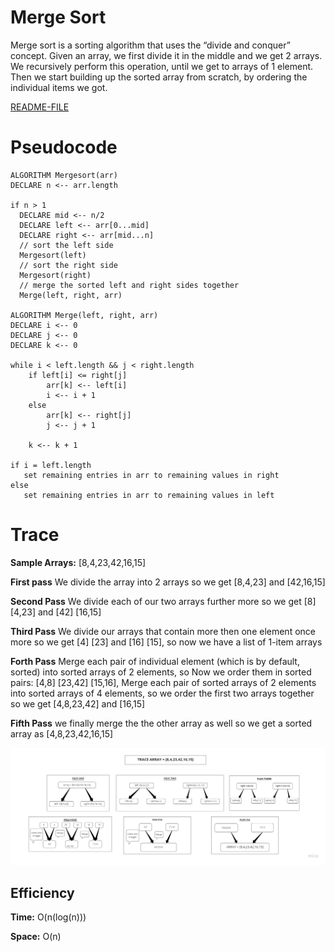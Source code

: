 # Merge Sort 

Merge sort is a sorting algorithm that uses the “divide and conquer” concept. Given an array, we first divide it in the middle and we get 2 arrays. We recursively perform this operation, until we get to arrays of 1 element. Then we start building up the sorted array from scratch, by ordering the individual items we got.

[README-FILE](https://github.com/yasmeenokh/data-structures-and-algorithms/blob/mergeSort/javascript/Data-Structures/mergeSort/README.md)

# Pseudocode

    ALGORITHM Mergesort(arr)
    DECLARE n <-- arr.length
           
    if n > 1
      DECLARE mid <-- n/2
      DECLARE left <-- arr[0...mid]
      DECLARE right <-- arr[mid...n]
      // sort the left side
      Mergesort(left)
      // sort the right side
      Mergesort(right)
      // merge the sorted left and right sides together
      Merge(left, right, arr)

    ALGORITHM Merge(left, right, arr)
    DECLARE i <-- 0
    DECLARE j <-- 0
    DECLARE k <-- 0

    while i < left.length && j < right.length
        if left[i] <= right[j]
            arr[k] <-- left[i]
            i <-- i + 1
        else
            arr[k] <-- right[j]
            j <-- j + 1
            
        k <-- k + 1

    if i = left.length
       set remaining entries in arr to remaining values in right
    else
       set remaining entries in arr to remaining values in left


# Trace

**Sample Arrays:** [8,4,23,42,16,15]

**First pass**
We divide the array into 2 arrays so we get [8,4,23] and [42,16,15]

**Second Pass** 
We divide each of our two arrays further more so we get [8] [4,23] and [42] [16,15]

**Third Pass** 
We divide our arrays that contain more then one element once more so we get [4] [23] and [16] [15], so now  we have a list of 1-item arrays

**Forth Pass**
Merge each pair of individual element (which is by default, sorted) into sorted arrays of 2 elements, so Now we order them in sorted pairs: [4,8] [23,42] [15,16], Merge each pair of sorted arrays of 2 elements into sorted arrays of 4 elements, so we order the first two arrays together so we get [4,8,23,42] and [16,15]

**Fifth Pass**
we finally merge the the other array as well so we get a sorted array as [4,8,23,42,16,15]



![BLOG](images/Blog27.jpg)

## Efficiency

**Time:** O(n(log(n)))

**Space:** O(n)